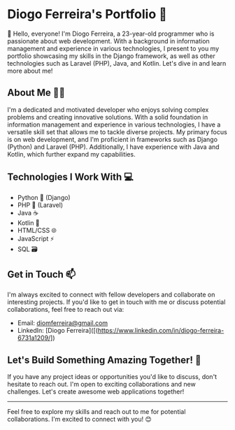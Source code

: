 # Diogo Ferreira's Portfolio 🚀

👋 Hello, everyone! I'm Diogo Ferreira, a 23-year-old programmer who is passionate about web development. With a background in information management and experience in various technologies, I present to you my portfolio showcasing my skills in the Django framework, as well as other technologies such as Laravel (PHP), Java, and Kotlin. Let's dive in and learn more about me!

## About Me 👨‍💻

I'm a dedicated and motivated developer who enjoys solving complex problems and creating innovative solutions. With a solid foundation in information management and experience in various technologies, I have a versatile skill set that allows me to tackle diverse projects. My primary focus is on web development, and I'm proficient in frameworks such as Django (Python) and Laravel (PHP). Additionally, I have experience with Java and Kotlin, which further expand my capabilities.

## Technologies I Work With 💻

- Python 🐍 (Django)
- PHP 🐘 (Laravel)
- Java ☕️
- Kotlin 🎯
- HTML/CSS 🌐
- JavaScript ⚡️
- SQL 🗃️

## Get in Touch 📫

I'm always excited to connect with fellow developers and collaborate on interesting projects. If you'd like to get in touch with me or discuss potential collaborations, feel free to reach out via:

- Email: diomferreira@gmail.com
- LinkedIn: [Diogo Ferreira]([(https://www.linkedin.com/in/diogo-ferreira-6731a1209/])

## Let's Build Something Amazing Together! 🤝

If you have any project ideas or opportunities you'd like to discuss, don't hesitate to reach out. I'm open to exciting collaborations and new challenges. Let's create awesome web applications together!

---

Feel free to explore my skills and reach out to me for potential collaborations. I'm excited to connect with you! 😊

